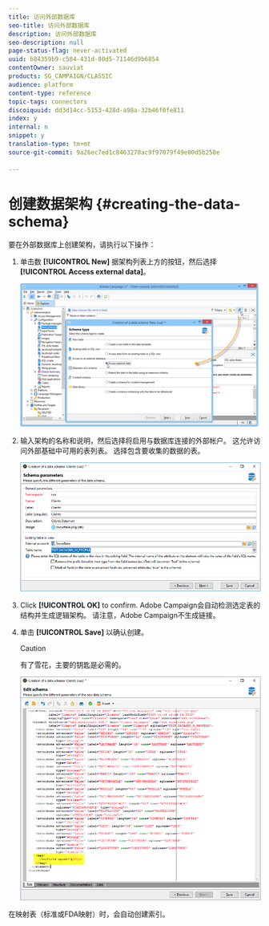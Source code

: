```yaml
---
title: 访问外部数据库
seo-title: 访问外部数据库
description: 访问外部数据库
seo-description: null
page-status-flag: never-activated
uuid: b84359b9-c584-431d-80d5-71146d9b6854
contentOwner: sauviat
products: SG_CAMPAIGN/CLASSIC
audience: platform
content-type: reference
topic-tags: connectors
discoiquuid: dd3d14cc-5153-428d-a98a-32b46f0fe811
index: y
internal: n
snippet: y
translation-type: tm+mt
source-git-commit: 9a26ec7ed1c8463270ac9f97079f49e00d5b258e

---
```



# 创建数据架构 {#creating-the-data-schema}

要在外部数据库上创建架构，请执行以下操作：

1. 单击数 **[!UICONTROL New]** 据架构列表上方的按钮，然后选择 **[!UICONTROL Access external data]**。

   ![](assets/wf_new_schema_fda.png)

1. 输入架构的名称和说明，然后选择将启用与数据库连接的外部帐户。 这允许访问外部基础中可用的表列表。 选择包含要收集的数据的表。

   ![](assets/wf_new_schema_select_table_fda.png)

1. Click **[!UICONTROL OK]** to confirm. Adobe Campaign会自动检测选定表的结构并生成逻辑架构。 请注意，Adobe Campaign不生成链接。

1. 单击 **[!UICONTROL Save]** 以确认创建。

   >[!CAUTION]
   >
   >有了雪花，主要的钥匙是必需的。

   ![](assets/wf_new_schema_generate_fda.png)

在映射表（标准或FDA映射）时，会自动创建索引。
